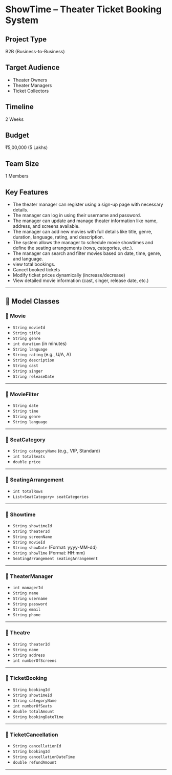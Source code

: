# ShowTime – Theater Ticket Booking System

## Project Type
B2B (Business-to-Business)

## Target Audience
- Theater Owners  
- Theater Managers  
- Ticket Collectors  

## Timeline
2 Weeks  

## Budget
₹5,00,000 (5 Lakhs)  

## Team Size
1 Members  


## Key Features


- The theater manager can register using a sign-up page with necessary details.
- The manager can log in using their username and password.
- The manager can update and manage theater information like name, address, and screens available.
- The manager can add new movies with full details like title, genre, duration, language, rating, and description.
- The system allows the manager to schedule movie showtimes and define the seating arrangements (rows, categories, etc.).
- The manager can search and filter movies based on date, time, genre, and language.
- view total bookings.
- Cancel booked tickets
- Modify ticket prices dynamically (increase/decrease)
- View detailed movie information (cast, singer, release date, etc.)

---

## 🔹 Model Classes

### 🔹 Movie

* `String movieId`
* `String title`
* `String genre`
* `int duration` (in minutes)
* `String language`
* `String rating` (e.g., U/A, A)
* `String description`
* `String cast`
* `String singer`
* `String releaseDate`

---

### 🔹 MovieFilter

* `String date`
* `String time`
* `String genre`
* `String language`

---

### 🔹 SeatCategory

* `String categoryName` (e.g., VIP, Standard)
* `int totalSeats`
* `double price`

---

### 🔹 SeatingArrangement

* `int totalRows`
* `List<SeatCategory> seatCategories`

---

### 🔹 Showtime

* `String showtimeId`
* `String theaterId`
* `String screenName`
* `String movieId`
* `String showDate` (Format: yyyy-MM-dd)
* `String showTime` (Format: HH:mm)
* `SeatingArrangement seatingArrangement`

---

### 🔹 TheaterManager

* `int managerId`
* `String name`
* `String username`
* `String password`
* `String email`
* `String phone`

---

### 🔹 Theatre

* `String theaterId`
* `String name`
* `String address`
* `int numberOfScreens`

---

### 🔹 TicketBooking

* `String bookingId`
* `String showtimeId`
* `String categoryName`
* `int numberOfSeats`
* `double totalAmount`
* `String bookingDateTime`

---

### 🔹 TicketCancellation

* `String cancellationId`
* `String bookingId`
* `String cancellationDateTime`
* `double refundAmount`
---
